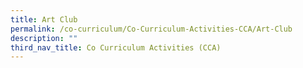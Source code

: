 ```yaml
---
title: Art Club
permalink: /co-curriculum/Co-Curriculum-Activities-CCA/Art-Club
description: ""
third_nav_title: Co Curriculum Activities (CCA)
---
```


